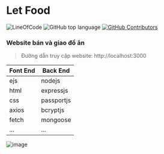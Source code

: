 # Let Food

![LineOfCode](https://tokei.rs/b1/github/d4rtj/Lets-Food?category=code)
![GitHub top language](https://img.shields.io/github/languages/top/d4rtj/Lets-Food?style=flat-square&logo=github)
[![GitHub Contributors](https://img.shields.io/github/contributors/d4rtj/Lets-Food.svg?style=flat-square&logo=github)](https://github.com/d4rtj/Lets-Food/graphs/contributors)

### Website bán và giao đồ ăn

> Đường dẫn truy cập website: http://localhost:3000 <br>

| Font End | Back End   |
| -------- | ---------- |
| ejs      | nodejs     |
| html     | expressjs  |
| css      | passportjs |
| axios    | bcryptjs   |
| fetch    | mongoose   |
| ...      | ...        |

![image](https://media.discordapp.net/attachments/1028641618498170971/1031883368331231232/unknown.png?width=1440&height=583)

